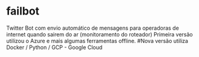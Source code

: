 # failbot
Twitter Bot com envio automático de mensagens para operadoras de internet quando sairem do ar (monitoramento do roteador)
Primeira versão utilizou o Azure e mais algumas ferramentas offline.
#Nova versão utiliza Docker / Python / GCP - Google Cloud
